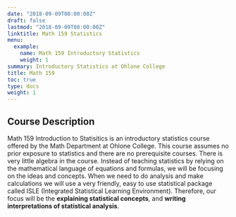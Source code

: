 ```yaml
---
date: "2018-09-09T00:00:00Z"
draft: false
lastmod: "2018-09-09T00:00:00Z"
linktitle: Math 159 Statistics 
menu:
  example:
    name: Math 159 Introductory Statistics
    weight: 1
summary: Introductory Statistics at Ohlone College
title: Math 159
toc: true
type: docs
weight: 1
---
```


## Course Description
Math 159 Introduction to Statisitics is an introductory statistics course offered by the Math Department at Ohlone College.  This course assumes no prior exposure to statistics and there are no prerequisite courses.  There is very little algebra in the course.  Instead of teaching statistics by relying on the mathematical language of equations and formulas, we will be focusing on the ideas and concepts.  When we need to do analysis and make calculations we will use a very friendly, easy to use statistical package called ISLE (Integrated Statistical Learning Environment).  Therefore, our focus will be the **explaining statistical concepts**, and **writing interpretations of statistical analysis**.
